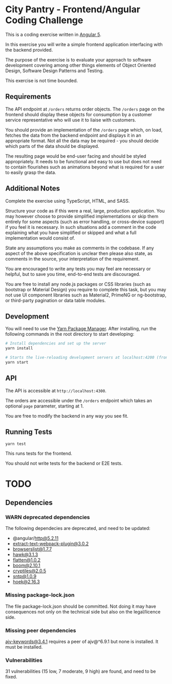 # City Pantry - Frontend/Angular Coding Challenge
This is a coding exercise written in [Angular 5](https://angular.io/docs).

In this exercise you will write a simple frontend application
interfacing with the backend provided.

The purpose of the exercise is to evaluate your approach to software
development covering among other things elements of Object Oriented Design,
Software Design Patterns and Testing.

This exercise is not time bounded.

## Requirements
The API endpoint at `/orders` returns order objects.
The `/orders` page on the frontend should display these objects for
consumption by a customer service representative who will use it
to liaise with customers.

You should provide an implementation of the `/orders` page which,
on load, fetches the data from the backend endpoint and displays it
in an appropriate format.
Not all the data may be required - you should decide which parts
of the data should be displayed.

The resulting page would be end-user facing and should be styled appropriately.
It needs to be functional and easy to use but does not need to contain flourishes
such as animations beyond what is required for a user to easily grasp the data.

## Additional Notes
Complete the exercise using TypeScript, HTML, and SASS.

Structure your code as if this were a real, large, production application.
You may however choose to provide simplified implementations or
skip them entirely for some aspects (such as error handling,
or cross-device support) if you feel it is necessary. In such situations
add a comment in the code explaining what you have simplified or skipped
and what a full implementation would consist of.

State any assumptions you make as comments in the codebase.
If any aspect of the above specification is unclear then please also
state, as comments in the source, your interpretation of the requirement.

You are encouraged to write any tests you may feel are necessary or helpful,
but to save you time, end-to-end tests are discouraged.

You are free to install any node.js packages or CSS libraries (such as bootstrap 
or Material Design) you require to complete this task, but you may not use
UI component libraries such as Material2, PrimeNG or ng-bootstrap,
or third-party pagination or data table modules.

## Development
You will need to use the [Yarn Package Manager](https://yarnpkg.com).
After installing, run the following commands in the root directory to start developing:

```bash
# Install dependencies and set up the server
yarn install

# Starts the live-reloading development servers at localhost:4200 (frontend) and localhost:4300 (API)
yarn start
```

## API
The API is accessible at `http://localhost:4300`.

The orders are accessible under the `/orders` endpoint which takes an
optional `page` parameter, starting at 1.

You are free to modify the backend in any way you see fit.

## Running Tests
```
yarn test
```
This runs tests for the frontend.

You should not write tests for the backend or E2E tests.

# TODO

## Dependencies

### WARN deprecated dependencies

The following dependecies are deprecated, and need to be updated:
- @angular/http@5.2.11
- extract-text-webpack-plugin@3.0.2
- browserslist@1.7.7
- hawk@3.1.3
- flatten@1.0.2
- boom@2.10.1
- cryptiles@2.0.5
- sntp@1.0.9
- hoek@2.16.3

### Missing package-lock.json

The file package-lock.json should be committed. Not doing it may have consequences not only on the technical side but also on the legal/licence side.

### Missing peer dependencies

ajv-keywords@3.4.1 requires a peer of ajv@^6.9.1 but none is installed. It must be installed.

### Vulnerabilities

31 vulnerabilities (15 low, 7 moderate, 9 high) are found, and need to be fixed.